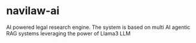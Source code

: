 # navilaw-ai
AI powered legal research engine. The system is based on multi AI agentic RAG systems leveraging the power of Llama3
LLM
